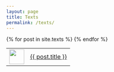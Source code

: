 ```yaml
---
layout: page
title: Texts
permalink: /texts/
---
```


<table>
    <!-- HTML in markdown because (a) fits with page layout (b) to be able to add paragraphs above or below list of texts -->
    {% for post in site.texts %}
        <tr>
            <td><a href="{{ site.baseurl }}{{ post.url }}">
                <img class="thumbnail" src="/../assets/img/{{ post.image }}" height="40px">
            </a></td>
            <td><a href="{{ site.baseurl }}{{ post.url }}">
                {{ post.title }}
            </a></td>
        </tr>
    {% endfor %}
</table>

